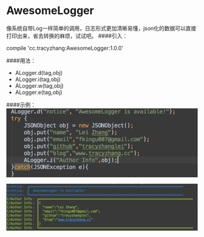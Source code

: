 # AwesomeLogger
像系统自带Log一样简单的调用，日志形式更加清晰易懂，json化的数据可以直接打印出来，省去转换的麻烦，试试吧。
####引入：

compile 'cc.tracyzhang:AwesomeLogger:1.0.0'

####用法：

* ALogger.d(tag,obj)
* ALogger.i(tag,obj) 
* ALogger.w(tag,obj) 
* ALogger.e(tag,obj)


####示例：
![usage](https://github.com/TracyZhangLei/AwesomeLogger/blob/master/usage.png)</p>
![sample](https://github.com/TracyZhangLei/AwesomeLogger/blob/master/sample.png)
